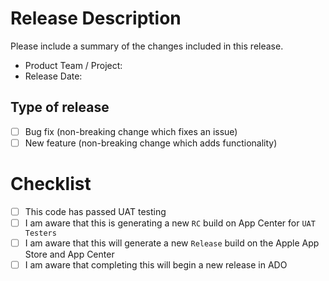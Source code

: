 # Release Description

Please include a summary of the changes included in this release.

- Product Team / Project:
- Release Date:

## Type of release

<!-- Please check the type of change your PR introduces:
_Put an `x` in the boxes that apply_ -->
- [ ] Bug fix (non-breaking change which fixes an issue)
- [ ] New feature (non-breaking change which adds functionality)

# Checklist

- [ ] This code has passed UAT testing
- [ ] I am aware that this is generating a new `RC` build on App Center for `UAT Testers`
- [ ] I am aware that this will generate a new `Release` build on the Apple App Store and App Center
- [ ] I am aware that completing this will begin a new release in ADO
